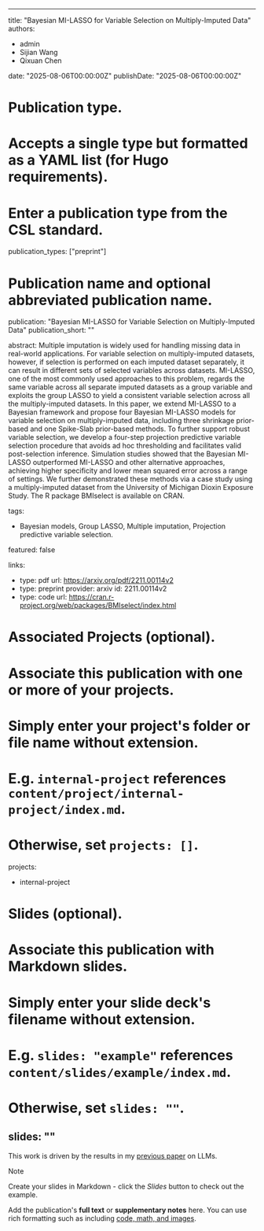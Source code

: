 
---
title: "Bayesian MI-LASSO for Variable Selection on Multiply-Imputed Data"
authors:
- admin
- Sijian Wang
- Qixuan Chen
  
date: "2025-08-06T00:00:00Z"
publishDate: "2025-08-06T00:00:00Z"

# Publication type.
# Accepts a single type but formatted as a YAML list (for Hugo requirements).
# Enter a publication type from the CSL standard.
publication_types: ["preprint"]

# Publication name and optional abbreviated publication name.
publication: "Bayesian MI-LASSO for Variable Selection on Multiply-Imputed Data"
publication_short: ""

abstract: Multiple imputation is widely used for handling missing data in real-world applications. For variable selection on multiply-imputed datasets, however, if selection is performed on each imputed dataset separately, it can result in different sets of selected variables across datasets. MI-LASSO, one of the most commonly used approaches to this problem, regards the same variable across all separate imputed datasets as a group variable and exploits the group LASSO to yield a consistent variable selection across all the multiply-imputed datasets. In this paper, we extend MI-LASSO to a Bayesian framework and propose four Bayesian MI-LASSO models for variable selection on multiply-imputed data, including three shrinkage prior-based and one Spike-Slab prior-based methods. To further support robust variable selection, we develop a four-step projection predictive variable selection procedure that avoids ad hoc thresholding and facilitates valid post-selection inference. Simulation studies showed that the Bayesian MI-LASSO outperformed MI-LASSO and other alternative approaches, achieving higher specificity and lower mean squared error across a range of settings. We further demonstrated these methods via a case study using a multiply-imputed dataset from the University of Michigan Dioxin Exposure Study. The R package BMIselect is available on CRAN.


tags:
- Bayesian models, Group LASSO, Multiple imputation, Projection predictive variable selection.

featured: false
    
links:
- type: pdf
url: https://arxiv.org/pdf/2211.00114v2
- type: preprint
provider: arxiv
id: 2211.00114v2
- type: code
url: https://cran.r-project.org/web/packages/BMIselect/index.html


# Associated Projects (optional).
#   Associate this publication with one or more of your projects.
#   Simply enter your project's folder or file name without extension.
#   E.g. `internal-project` references `content/project/internal-project/index.md`.
#   Otherwise, set `projects: []`.
projects:
- internal-project

# Slides (optional).
#   Associate this publication with Markdown slides.
#   Simply enter your slide deck's filename without extension.
#   E.g. `slides: "example"` references `content/slides/example/index.md`.
#   Otherwise, set `slides: ""`.
slides: ""
---

This work is driven by the results in my [previous paper](/publications/conference-paper/) on LLMs.

> [!NOTE]
> Create your slides in Markdown - click the *Slides* button to check out the example.

Add the publication's **full text** or **supplementary notes** here. You can use rich formatting such as including [code, math, and images](https://docs.hugoblox.com/content/writing-markdown-latex/).
